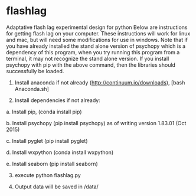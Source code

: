 # flashlag
Adaptative flash lag experimental design for python 
Below are instructions for getting flash lag on your computer. These instructions will work for linux and mac, but will need some modifications for use in windows. Note that if you have already installed the stand alone version of psychopy which is a dependency of this program, when you try running this program from a terminal, it may not recognize the stand alone version. If you install psychopy with pip with the above command, then the libraries should successfully be loaded. 
 
1. Install anaconda if not already (http://continuum.io/downloads), [bash Anaconda.sh]

2. Install dependencies if not already:
  
  a. Install pip, (conda install pip)

  b. Install psychopy (pip install psychopy) as of writing version 1.83.01 (Oct 2015)

  c. Install pyglet (pip install pyglet)

  d. Install wxpython (conda install wxpython)

  e. Install seaborn (pip install seaborn) 

3. execute python flashlag.py

4. Output data will be saved in /data/

